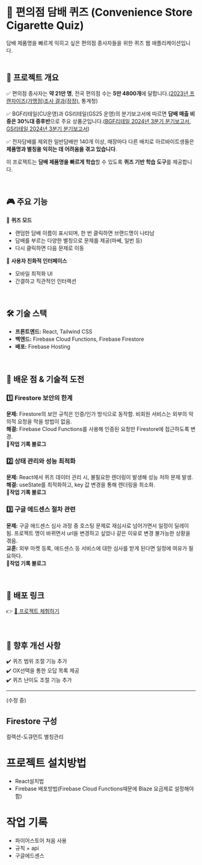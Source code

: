 # 🏪 편의점 담배 퀴즈 (Convenience Store Cigarette Quiz)

담배 제품명을 빠르게 익히고 싶은 편의점 종사자들을 위한 퀴즈 웹 애플리케이션입니다.
</br>
</br>

## 📌 프로젝트 개요

✅ 편의점 종사자는 **약 21만 명**, 전국 편의점 수는 **5만 4800개**에 달합니다.([2023년 프랜차이즈(가맹점)조사 결과(잠정)](https://kostat.go.kr/board.es?mid=a10301010000&bid=240&list_no=434465&act=view&mainXml=Y), 통계청)

✅ BGF리테일(CU운영)과 GS리테일(GS25 운영)의 분기보고서에 따르면 **담배 매출 비중은 30%대 중후반**으로 주요 상품군입니다.([BGF리테일 2024년 3분기 분기보고서](https://kind.krx.co.kr/common/disclsviewer.do?method=search&acptno=20241114002645&docno=&viewerhost=&viewerport=), [GS리테일 2024년 3분기 분기보고서](https://kind.krx.co.kr/common/disclsviewer.do?method=search&acptno=20241114002645&docno=&viewerhost=&viewerport=))

✅ 전자담배를 제외한 일반담배만 140개 이상, 매장마다 다른 배치로 아르바이트생들은 **제품명과 별칭을 익히는 데 어려움을 겪고 있습니다**.


이 프로젝트는 **담배 제품명을 빠르게 학습**할 수 있도록 **퀴즈 기반 학습 도구**를 제공합니다.

</br>


## 🎮 주요 기능

🔹 **퀴즈 모드**

  - 랜덤한 담배 이름이 표시되며, 한 번 클릭하면 브랜드명이 나타남
  - 담배를 부르는 다양한 별칭으로 문제를 제공(마쎄, 일번 등)
  - 다시 클릭하면 다음 문제로 이동

🔹 **사용자 친화적 인터페이스**
  - 모바일 최적화 UI
  - 간결하고 직관적인 인터랙션
</br>



## 🛠 기술 스택

- **프론트엔드:** React, Tailwind CSS
- **백엔드:** Firebase Cloud Functions, Firebase Firestore
- **배포:** Firebase Hosting

</br>

## 🎯 배운 점 & 기술적 도전

### 1️⃣ Firestore 보안의 한계

**문제:** Firestore의 보안 규칙은 인증/인가 방식으로 동작함. 비회원 서비스는 외부의 악의적 요청을 막을 방법이 없음.  
**해결:** Firebase Cloud Functions를 사용해 인증된 요청만 Firestore에 접근하도록 변경.  
**🔗작업 기록 블로그**

### 2️⃣ 상태 관리와 성능 최적화

**문제:** React에서 퀴즈 데이터 관리 시, 불필요한 렌더링이 발생해 성능 저하 문제 발생.    
**해결:** useState를 최적화하고, key 값 변경을 통해 렌더링을 최소화.    
**🔗작업 기록 블로그**

### 3️⃣ 구글 에드센스 절차 관련

**문제:** 구글 애드센스 심사 과정 중 호스팅 문제로 재심사로 넘어가면서 일정이 딜레이 됨. 프로젝트 명이 바뀌면서 url을 변경하고 싶었나 같은 이유로 변경 불가능한 상황을 겪음.  
**교훈:** 외부 마켓 등록, 애드센스 등 서비스에 대한 심사를 받게 된다면 일정에 여유가 필요하다.  
**🔗작업 기록 블로그**


</br>

## 🚀 배포 링크

👉 [🔗 프로젝트 체험하기](https://cigarette-quiz-dc8e1.web.app/)


</br>

## 📜 향후 개선 사항

✔️ 퀴즈 범위 조절 기능 추가  
✔️ OX선택을 통한 오답 목록 제공  
✔️ 퀴즈 난이도 조절 기능 추가  

---
(수정 중)

## Firestore 구성

컬렉션-도큐먼트
별칭관리

# 프로젝트 설치방법

- React설치법
- Firebase 배포방법(Firebase Cloud Functions때문에 Blaze 요금제로 설정해야함)

# 작업 기록

- 파이어스토어 처음 사용
- 규칙 + api
- 구글에드센스
